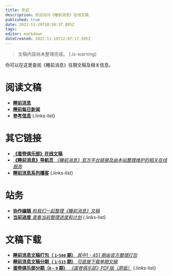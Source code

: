 ```yaml
---
title: 欢迎
description: 欢迎访问《睡前消息》在线文稿
published: true
date: 2022-11-29T10:58:37.895Z
tags: 
editor: markdown
dateCreated: 2022-11-19T12:07:17.505Z
---
```


> 文稿内容尚未整理完成。
{.is-warning}


你可以在这里查阅《睡前消息》往期文稿及相关信息。

# 阅读文稿
- [**睡前消息**](/index/main/index)
- [**睡前每日新闻**](/index/daily/index)
- [**参考信息**](/index/reference/index)
{.links-list}

# 其它链接
- [**《蛋卷俱乐部》在线文稿**](https://eggroll.club)
- [**《睡前消息》导航页** *《睡前消息》官方平台链接及由本站整理维护的相关在线服务*](https://bedtime.news)
- [**睡前消息系列播客**](/podcasts)
{.links-list}

# 站务
- [**协作编辑** *和我们一起整理《睡前消息》文稿*](/editing)
- [**当前进度** *查看当前整理进度和计划*](/status)
{.links-list}

# 文稿下载
- [**睡前消息文稿打包（ `1`-`500` 期）** *其中1 - 451 期由官方整理打包*](https://www.123pan.com/s/BrA8Vv-4R4Gv)
- [**睡前消息文稿分期（ `1`-`515` 期）** *可直接下载单期文稿*](https://www.123pan.com/s/BrA8Vv-xR4Gv)
- [**蛋卷俱乐部分期（`0` - `9` 期）** *《蛋卷俱乐部》PDF版（原版）*](https://www.123pan.com/s/BrA8Vv-pR4Gv)
{.links-list}